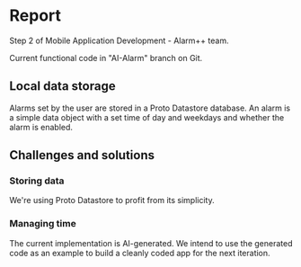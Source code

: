 # Report 

Step 2 of Mobile Application Development - Alarm++ team.

Current functional code in "AI-Alarm" branch on Git.

## Local data storage

Alarms set by the user are stored in a Proto Datastore database. An alarm is a simple data object
with a set time of day and weekdays and whether the alarm is enabled.

## Challenges and solutions

### Storing data

We're using Proto Datastore to profit from its simplicity.

### Managing time

The current implementation is AI-generated. We intend to use the generated code as an example to
build a cleanly coded app for the next iteration.
